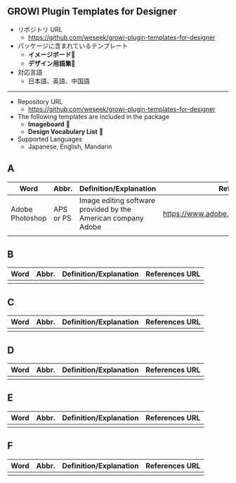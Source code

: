 ## GROWI Plugin Templates for Designer

- リポジトリ URL
    - https://github.com/weseek/growi-plugin-templates-for-designer
- パッケージに含まれているテンプレート
    - **イメージボード**🎨
    - **デザイン用語集**📃
- 対応言語
    - 日本語、英語、中国語
----
- Repository URL
    - https://github.com/weseek/growi-plugin-templates-for-designer 
- The following templates are included in the package
    - **Imageboard** 🎨
    - **Design Vocabulary List** 📃
- Supported Languages
    - Japanese, English, Mandarin

## A
| Word            | Abbr.   | Definition/Explanation                                        | References URL                                |
| --------------- | ------- | ------------------------------------------------------------- | --------------------------------------------- |
| Adobe Photoshop | APS or PS | Image editing software provided by the American company Adobe | https://www.adobe.com/products/photoshop.html |
|                 |         |                                                               |                                               |
## B
| Word | Abbr. | Definition/Explanation | References URL |
| ---- | ----- | ---------------------- | -------------- |
|      |       |                        |                |
## C
| Word | Abbr. | Definition/Explanation | References URL |
| ---- | ----- | ---------------------- | -------------- |
|      |       |                        |                |
## D
| Word | Abbr. | Definition/Explanation | References URL |
| ---- | ----- | ---------------------- | -------------- |
|      |       |                        |                |
## E
| Word | Abbr. | Definition/Explanation | References URL |
| ---- | ----- | ---------------------- | -------------- |
|      |       |                        |                |
## F
| Word | Abbr. | Definition/Explanation | References URL |
| ---- | ----- | ---------------------- | -------------- |
|      |       |                        |                |
